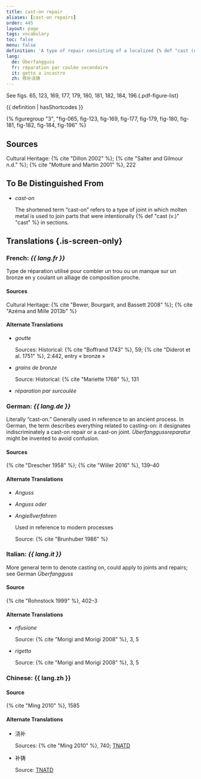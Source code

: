 ```yaml
---
title: cast-on repair
aliases: [cast-on repairs]
order: 445
layout: page
tags: vocabulary
toc: false
menu: false
definition: 'A type of repair consisting of a localized {% def "cast (n.)" "cast" %} of molten copper alloy to fill cavities or other {% def "casting defects" %}. Cast-on repairs may fill a void in the sculpture or secure a separately formed {% def "patch" %} or element to the cast.'
lang:
  de: Überfangguss
  fr: réparation par coulée secondaire
  it: getto a incastro
  zh: 修补浇铸
---
```


See figs. 65, 123, 169, 177, 179, 180, 181, 182, 184, 196.{.pdf-figure-list}

{{ definition | hasShortcodes }}

{% figuregroup "3", "fig-065, fig-123, fig-169, fig-177, fig-179, fig-180, fig-181, fig-182, fig-184, fig-196" %}

## Sources

Cultural Heritage: {% cite "Dillon 2002" %}; {% cite "Salter and Gilmour n.d." %}; {% cite "Motture and Martin 2001" %}, 222

## To Be Distinguished From

- *cast-on*

    The shortened term “cast-on” refers to a type of joint in which molten metal is used to join parts that were intentionally {% def "cast (v.)" "cast" %} in sections.

## Translations {.is-screen-only}

<div class="accordion">

### **French**: *{{ lang.fr }}*

Type de réparation utilisé pour combler un trou ou un manque sur un bronze en y coulant un alliage de composition proche.

#### Sources

Cultural Heritage: {% cite "Bewer, Bourgarit, and Bassett 2008" %}; {% cite "Azéma and Mille 2013b" %}

#### Alternate Translations

- *goutte*

    Sources: Historical: {% cite "Boffrand 1743" %}, 59; {% cite "Diderot et al. 1751" %}, 2:442, entry « bronze »

- *grains de bronze*

    Source: Historical: {% cite "Mariette 1768" %}, 131

- *réparation par surcoulée*

### **German**: *{{ lang.de }}*

Literally “cast-on.” Generally used in reference to an ancient process. In German, the term describes everything related to casting-on: it designates indiscriminately a cast-on repair or a cast-on joint. *Überfanggussreparatur* might be invented to avoid confusion.

#### Sources

{% cite "Drescher 1958" %}; {% cite "Willer 2016" %}, 139–40

#### Alternate Translations

- *Anguss*

- *Anguss oder*

- *Angießverfahren*

    Used in reference to modern processes

    Source: {% cite "Brunhuber 1986" %}

### **Italian**: *{{ lang.it }}*

More general term to denote casting on, could apply to joints and repairs; see German *Überfangguss*

#### Source

{% cite "Rohnstock 1999" %}, 402–3

#### Alternate Translations

- *rifusione*

    Source: {% cite "Morigi and Morigi 2008" %}, 3, 5

- *rigetto*

    Source: {% cite "Morigi and Morigi 2008" %}, 3, 5

### **Chinese**: {{ lang.zh }}

#### Source

{% cite "Ming 2010" %}, 1585

#### Alternate Translations

- 浇补

    Sources: {% cite "Ming 2010" %}, 740; [TNATD](https://terms.naer.edu.tw/detail/3457911/?index=3)

- 补铸

    Source: [TNATD](https://terms.naer.edu.tw/detail/3457911/?index=3)

</div>
